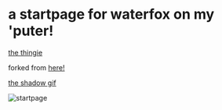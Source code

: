 # a startpage for waterfox on my 'puter!

[the thingie](https://pinkie-cannot-code.github.io/)

forked from [here!](https://github.com/kencx/startpage)

[the shadow gif](https://tenor.com/view/shadow-the-hedgehog-shadow-smile-grin-sonic-gif-25101683)

![startpage](https://i.imgur.com/4lAX0Rg.gif)
